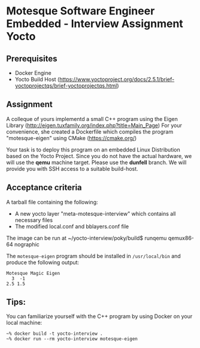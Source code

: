 # Motesque Software Engineer Embedded - Interview Assignment Yocto

## Prerequisites
* Docker Engine
* Yocto Build Host (https://www.yoctoproject.org/docs/2.5.1/brief-yoctoprojectqs/brief-yoctoprojectqs.html)

## Assignment
A colleque of yours implementd a small C++ program using the Eigen Library (http://eigen.tuxfamily.org/index.php?title=Main_Page)
For your convenience, she created a Dockerfile which compiles the program "motesque-eigen" using CMake (https://cmake.org/) 

Your task is to deploy this program on an embedded Linux Distribution based on the Yocto Project. 
Since you do not have the actual hardware, we will use the **qemu** machine target. Please use the **dunfell** branch. 
We will provide you with SSH access to a suitable build-host.

## Acceptance criteria
A tarball file containing the following:
* A new yocto layer "meta-motesque-interview" which contains all necessary files
* The modified local.conf and bblayers.conf file

The image can be run at ~/yocto-interview/poky/build$ runqemu qemux86-64 nographic

The `motesque-eigen` program should be installed in `/usr/local/bin` and produce the following output:
```
Motesque Magic Eigen
  3  -1
2.5 1.5
```

## Tips:
You can  familiarize yourself with the C++ program by using Docker on your local machine:
```
~% docker build -t yocto-interview .
~% docker run --rm yocto-interview motesque-eigen
```
